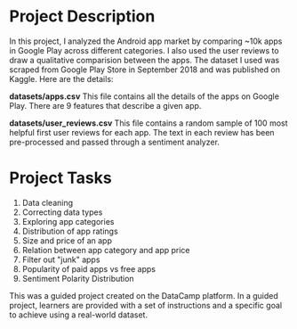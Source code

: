 # Project Description

In this project, I  analyzed the Android app market by comparing ~10k apps in Google Play across different categories.
I  also used the user reviews to draw a qualitative comparision between the apps.
The dataset I used was scraped from Google Play Store in September 2018 and was published on Kaggle. Here are the details:

**datasets/apps.csv**
This file contains all the details of the apps on Google Play. There are 9 features that describe a given app.

**datasets/user_reviews.csv**
This file contains a random sample of 100 most helpful first user reviews for each app. 
The text in each review has been pre-processed and passed through a sentiment analyzer.

# Project Tasks

1. Data cleaning
2. Correcting data types
3. Exploring app categories
4. Distribution of app ratings
5. Size and price of an app
6. Relation between app category and app price
7. Filter out "junk" apps
8. Popularity of paid apps vs free apps
9. Sentiment Polarity Distribution

This was a guided project created on the DataCamp platform. In a guided project, learners are provided with a set of instructions and a specific goal to achieve using a real-world dataset.
